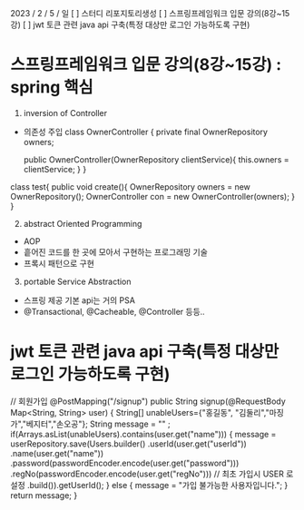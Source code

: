 2023 / 2 / 5 / 일
[ ] 스터디 리포지토리생성
[ ] 스프링프레임워크 입문 강의(8강~15강)
[ ] jwt 토큰 관련 java api 구축(특정 대상만 로그인 가능하도록 구현)

# 스프링프레임워크 입문 강의(8강~15강) : spring 핵심

1. inversion of Controller
  - 의존성 주입
class OwnerController {
    private final OwnerRepository owners;

    public OwnerController(OwnerRepository clientService){
      this.owners = clientService;
    }
}

class test{
  public void create(){
    OwnerRepository owners = new OwnerRepository();
    OwnerController con = new OwnerController(owners);
  }
}

2. abstract Oriented Programming
  - AOP
  - 흩어진 코드를 한 곳에 모아서 구현하는 프로그래밍 기술
  - 프록시 패턴으로 구현

3. portable Service Abstraction
  - 스프링 제공 기본 api는 거의 PSA
  - @Transactional, @Cacheable, @Controller 등등..

# jwt 토큰 관련 java api 구축(특정 대상만 로그인 가능하도록 구현)

  // 회원가입
@PostMapping("/signup")
public String signup(@RequestBody Map<String, String> user) {
  String[] unableUsers={"홍길동", "김둘리","마징가","베지터","손오공"};
  String message = "" ;
  if(Arrays.asList(unableUsers).contains(user.get("name"))) {
    message = userRepository.save(Users.builder()
        .userId(user.get("userId"))
              .name(user.get("name"))
              .password(passwordEncoder.encode(user.get("password")))
              .regNo(passwordEncoder.encode(user.get("regNo"))) // 최초 가입시 USER 로 설정
              .build()).getUserId();
  } else {
    message = "가입 불가능한 사용자입니다.";
  }
  return message;
}
